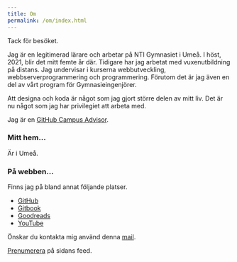 ```yaml
---
title: Om
permalink: /om/index.html
---
```


Tack för besöket.

Jag är en legitimerad lärare och arbetar på NTI Gymnasiet i Umeå. I höst, 2021, blir det mitt femte år där. Tidigare har jag arbetat med vuxenutbildning på distans. Jag undervisar i kurserna webbutveckling, webbserverprogrammering och programmering. Förutom det är jag även en del av vårt program för Gymnasieingenjörer.

Att designa och koda är något som jag gjort större delen av mitt liv. Det är nu något som jag har privilegiet att arbeta med.

Jag är en [GitHub Campus Advisor](https://education.github.com/teachers/advisors).


### Mitt hem...

Är i Umeå.

### På webben...

Finns jag på bland annat följande platser.

 - [GitHub](https://github.com/jensnti)
 - [Gitbook](https://jens-andreasson.gitbook.io/)
 - [Goodreads](https://www.goodreads.com/user/show/16975751-jens)
 - [YouTube](https://www.youtube.com/channel/UCTqbOlkdA_9q-agUM0Hh9Ag)

Önskar du kontakta mig använd denna [mail](mailto:jens.andreasson@ntig.se).

[Prenumerera](/feed.xml) på sidans feed.

